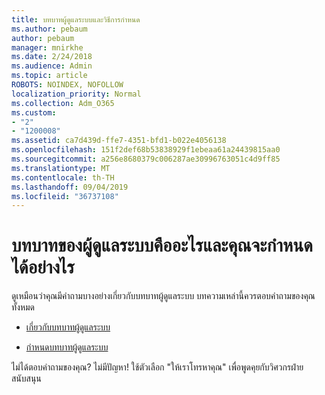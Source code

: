 ```yaml
---
title: บทบาทผู้ดูแลระบบและวิธีการกำหนด
ms.author: pebaum
author: pebaum
manager: mnirkhe
ms.date: 2/24/2018
ms.audience: Admin
ms.topic: article
ROBOTS: NOINDEX, NOFOLLOW
localization_priority: Normal
ms.collection: Adm_O365
ms.custom:
- "2"
- "1200008"
ms.assetid: ca7d439d-ffe7-4351-bfd1-b022e4056138
ms.openlocfilehash: 151f2def68b53838929f1ebeaa61a24439815aa0
ms.sourcegitcommit: a256e8680379c006287ae30996763051c4d9ff85
ms.translationtype: MT
ms.contentlocale: th-TH
ms.lasthandoff: 09/04/2019
ms.locfileid: "36737108"
---
```

# <a name="what-are-admin-roles-and-how-do-you-assign-them"></a>บทบาทของผู้ดูแลระบบคืออะไรและคุณจะกำหนดได้อย่างไร

ดูเหมือนว่าคุณมีคำถามบางอย่างเกี่ยวกับบทบาทผู้ดูแลระบบ บทความเหล่านี้ควรตอบคำถามของคุณทั้งหมด
  
- [เกี่ยวกับบทบาทผู้ดูแลระบบ](https://docs.microsoft.com/office365/admin/add-users/about-admin-roles)

- [กำหนดบทบาทผู้ดูแลระบบ](https://docs.microsoft.com/office365/admin/add-users/assign-admin-roles)

ไม่ได้ตอบคำถามของคุณ? ไม่มีปัญหา! ใช้ตัวเลือก "ให้เราโทรหาคุณ" เพื่อพูดคุยกับวิศวกรฝ่ายสนับสนุน
  